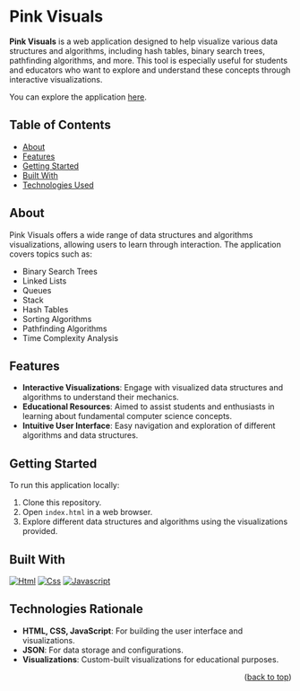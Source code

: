 <a id="readme-top"></a>

# Pink Visuals

**Pink Visuals** is a web application designed to help visualize various data structures and algorithms, including hash tables, binary search trees, pathfinding algorithms, and more. This tool is especially useful for students and educators who want to explore and understand these concepts through interactive visualizations.

You can explore the application [here](https://nickphoon.github.io/pinkvisuals/home.html).

## Table of Contents

- [About](#about)
- [Features](#features)
- [Getting Started](#getting-started)
- [Built With](#built-with)
- [Technologies Used](#technologies-used)

## About

Pink Visuals offers a wide range of data structures and algorithms visualizations, allowing users to learn through interaction. The application covers topics such as:

- Binary Search Trees
- Linked Lists
- Queues
- Stack
- Hash Tables
- Sorting Algorithms
- Pathfinding Algorithms
- Time Complexity Analysis

## Features

- **Interactive Visualizations**: Engage with visualized data structures and algorithms to understand their mechanics.
- **Educational Resources**: Aimed to assist students and enthusiasts in learning about fundamental computer science concepts.
- **Intuitive User Interface**: Easy navigation and exploration of different algorithms and data structures.

## Getting Started

To run this application locally:

1. Clone this repository.
2. Open `index.html` in a web browser.
3. Explore different data structures and algorithms using the visualizations provided.

## Built With

[![Html][Html.com]][Html-url] [![Css][Css.com]][Css-url] [![Javascript][Javascript.com]][Javascript-url]

[Css.com]: https://img.shields.io/badge/CSS-239120?&style=for-the-badge&logo=css3&logoColor=white&style=flat-square
[Css-url]: https://web.dev/learn/css
[Html.com]: https://img.shields.io/badge/HTML5-E34F26?style=for-the-badge&logo=html5&logoColor=white&style=flat-square
[Html-url]: https://html.com/
[Javascript.com]: https://img.shields.io/badge/JavaScript-F7DF1E?style=for-the-badge&logo=javascript&logoColor=black&style=flat-square
[Javascript-url]: https://www.javascript.com/

## Technologies Rationale

- <b>HTML, CSS, JavaScript</b>: For building the user interface and visualizations.
- <b>JSON</b>: For data storage and configurations.
- <b>Visualizations</b>: Custom-built visualizations for educational purposes.

<p align="right">(<a href="#readme-top">back to top</a>)</p>
